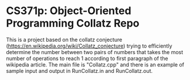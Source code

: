 # CS371p: Object-Oriented Programming Collatz Repo

This is a project based on the collatz conjecture (https://en.wikipedia.org/wiki/Collatz_conjecture) trying to efficiently determine the number between two pairs of numbers that takes the most number of operations to reach 1 according to first paragraph of the wikipedia article. The main file is "Collatz.cpp" and there is an example of sample input and output in RunCollatz.in and RunCollatz.out.
